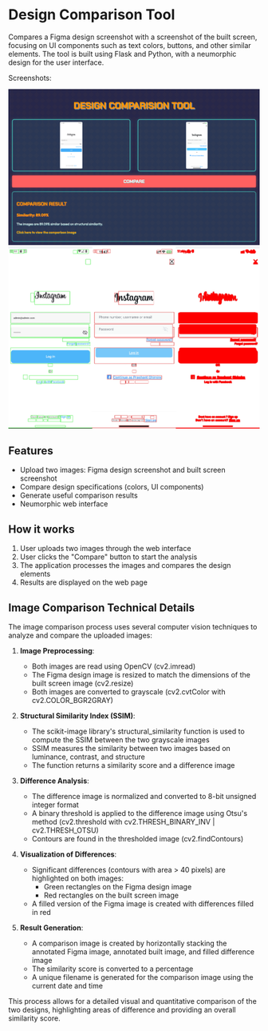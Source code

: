 # Design Comparison Tool

Compares a Figma design screenshot with a screenshot of the built screen, focusing on UI components such as text colors, buttons, and other similar elements. The tool is built using Flask and Python, with a neumorphic design for the user interface.

Screenshots:

![Figma Design](demo/1.png)
![Built Screen](demo/compared.png)

## Features

- Upload two images: Figma design screenshot and built screen screenshot
- Compare design specifications (colors, UI components)
- Generate useful comparison results
- Neumorphic web interface

## How it works

1. User uploads two images through the web interface
2. User clicks the "Compare" button to start the analysis
3. The application processes the images and compares the design elements
4. Results are displayed on the web page

## Image Comparison Technical Details

The image comparison process uses several computer vision techniques to analyze and compare the uploaded images:

1. **Image Preprocessing**:

   - Both images are read using OpenCV (cv2.imread)
   - The Figma design image is resized to match the dimensions of the built screen image (cv2.resize)
   - Both images are converted to grayscale (cv2.cvtColor with cv2.COLOR_BGR2GRAY)

2. **Structural Similarity Index (SSIM)**:

   - The scikit-image library's structural_similarity function is used to compute the SSIM between the two grayscale images
   - SSIM measures the similarity between two images based on luminance, contrast, and structure
   - The function returns a similarity score and a difference image

3. **Difference Analysis**:

   - The difference image is normalized and converted to 8-bit unsigned integer format
   - A binary threshold is applied to the difference image using Otsu's method (cv2.threshold with cv2.THRESH_BINARY_INV | cv2.THRESH_OTSU)
   - Contours are found in the thresholded image (cv2.findContours)

4. **Visualization of Differences**:

   - Significant differences (contours with area > 40 pixels) are highlighted on both images:
     - Green rectangles on the Figma design image
     - Red rectangles on the built screen image
   - A filled version of the Figma image is created with differences filled in red

5. **Result Generation**:
   - A comparison image is created by horizontally stacking the annotated Figma image, annotated built image, and filled difference image
   - The similarity score is converted to a percentage
   - A unique filename is generated for the comparison image using the current date and time

This process allows for a detailed visual and quantitative comparison of the two designs, highlighting areas of difference and providing an overall similarity score.
